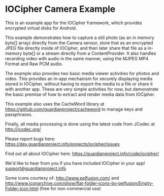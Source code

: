 
IOCipher Camera Example
================

This is an example app for the IOCipher framework, which provides encrypted virtual disks for Android. 

This example demonstrates how to capture a still photo (as an in memory byte[] array) directly from the Camera sensor, store that as an encrypted JPEG file directly inside of IOCipher, and then later share that file as a in-memory byte[] or a stream directly from a ContentProvider. It also handles recording video with audio in the same manner, using the MJPEG MP4 Format and Raw PCM audio.

The example also provides two basic media viewer activities for photos and video. This provides an in-app mechanism for securely displaying media stored in IOCipher, without having to export the media to a file or share it with another app. These are very simple activities for now, but demonstrate the basic premise of how to extract and render media data from IOCipher. 

This example also uses the CacheWord library at https://github.com/guardianproject/cacheword to manage keys and passphrases.

Finally, all media processing is done using the latest code from JCodec at http://jcodec.org/ 

Please report bugs here:
https://dev.guardianproject.info/projects/iocipher/issues

Find out all about IOCipher here:
https://guardianproject.info/code/iocipher/

We'd like to hear from you if you have included IOCipher in your app!
support@guardianproject.info

Some icons courtesy of: http://www.pelfusion.com/
and http://www.iconarchive.com/show/flat-folder-icons-by-pelfusion/Empty-Folder-icon.html
(free for non-commercial use)
